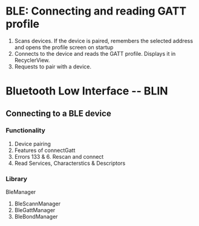 # BLE: Connecting and reading GATT profile
1. Scans devices. If the device is paired, remembers the selected address and opens the profile screen on startup
2. Connects to the device and reads the GATT profile. Displays it in RecyclerView.
3. Requests to pair with a device.
# Bluetooth Low Interface -- BLIN
## Connecting to a BLE device
### Functionality
1. Device pairing
2. Features of connectGatt
3. Errors 133 & 6. Rescan and connect
4. Read Services, Characterstics & Descriptors
### Library
BleManager
1. BleScannManager
2. BleGattManager
3. BleBondManager